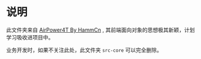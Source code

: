 # 说明

此文件夹来自 [AirPower4T By HammCn](https://github.com/HammCn/AirPower4T "AirPower4T") , 其前端面向对象的思想极其新颖，计划学习吸收进项目中。

业务开发时，如果不关注此处，此文件夹 `src-core` 可以完全删除。
